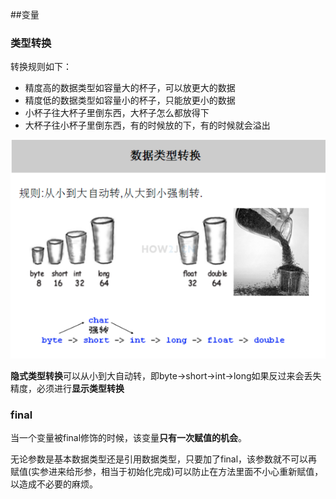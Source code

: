 ##变量

### 类型转换

转换规则如下：

- 精度高的数据类型如容量大的杯子，可以放更大的数据
- 精度低的数据类型如容量小的杯子，只能放更小的数据
- 小杯子往大杯子里倒东西，大杯子怎么都放得下
- 大杯子往小杯子里倒东西，有的时候放的下，有的时候就会溢出

![image-20190326101625864](第一章基础数据类型/image-20190326101625864.png)

**隐式类型转换**可以从小到大自动转，即byte->short->int->long如果反过来会丢失精度，必须进行**显示类型转换**

### final

当一个变量被final修饰的时候，该变量**只有一次赋值的机会**。

无论参数是基本数据类型还是引用数据类型，只要加了final，该参数就不可以再赋值(实参进来给形参，相当于初始化完成)可以防止在方法里面不小心重新赋值，以造成不必要的麻烦。

